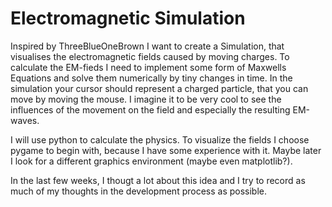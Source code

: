 # Electromagnetic Simulation
Inspired by ThreeBlueOneBrown I want to create a Simulation, that visualises the electromagnetic fields caused by moving charges. To calculate the EM-fieds I need to implement some form of Maxwells Equations and solve them numerically by tiny changes in time.
In the simulation your cursor should represent a charged particle, that you can move by moving the mouse. I imagine it to be very cool to see the influences of the movement on the field and especially the resulting EM-waves.

I will use python to calculate the physics. To visualize the fields I choose pygame to begin with, because I have some experience with it. Maybe later I look for a different graphics environment (maybe even matplotlib?).

In the last few weeks, I thougt a lot about this idea and I try to record as much of my thoughts in the development process as possible.
